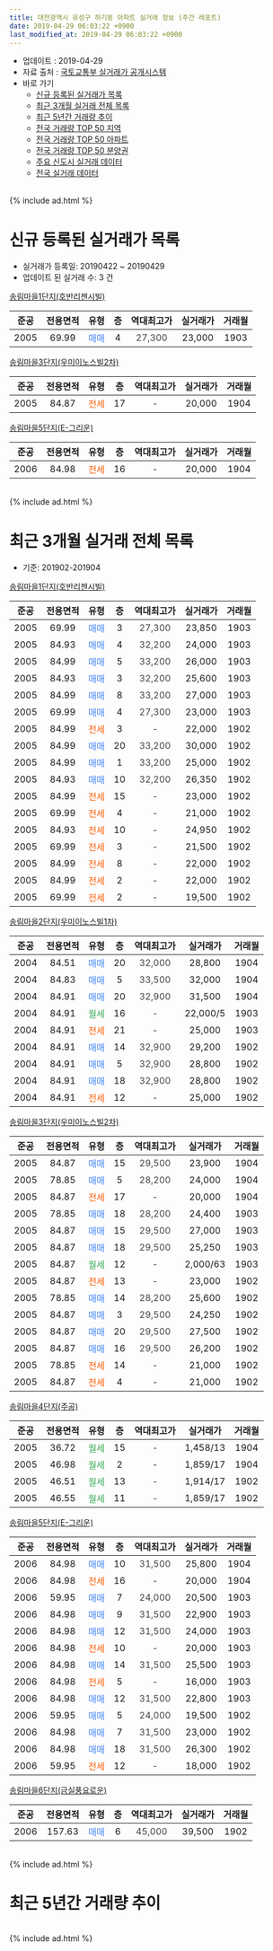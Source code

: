 ```yaml
---
title: 대전광역시 유성구 하기동 아파트 실거래 정보 (주간 레포트)
date: 2019-04-29 06:03:22 +0900
last_modified_at: 2019-04-29 06:03:22 +0900
---
```


* 업데이트 : 2019-04-29
* 자료 출처 : [국토교통부 실거래가 공개시스템](http://rt.molit.go.kr)
* 바로 가기
    * [신규 등록된 실거래가 목록](#신규-등록된-실거래가-목록)
    * [최근 3개월 실거래 전체 목록](#최근-3개월-실거래-전체-목록)
    * [최근 5년간 거래량 추이](#최근-5년간-거래량-추이)
    * [전국 거래량 TOP 50 지역](https://inasie.github.io/apt-trade-info/최근-3개월-전국에서-가장-거래가-많이-발생한-지역)
    * [전국 거래량 TOP 50 아파트](https://inasie.github.io/apt-trade-info/최근-3개월-전국에서-가장-거래가-많이-발생한-아파트)
    * [전국 거래량 TOP 50 분양권](https://inasie.github.io/apt-trade-info/최근-3개월-전국에서-가장-거래가-많이-발생한-분양권)
    * [주요 신도시 실거래 데이터](https://inasie.github.io/apt-trade-info/주요-신도시)
    * [전국 실거래 데이터](https://inasie.github.io/apt-trade-info/전국)
<br>
{% include ad.html %}
<br>

# 신규 등록된 실거래가 목록
* 실거래가 등록일: 20190422 ~ 20190429
* 업데이트 된 실거래 수: 3 건


[송림마을1단지(호반리젠시빌)](https://search.naver.com/search.naver?query=%EB%8C%80%EC%A0%84%EA%B4%91%EC%97%AD%EC%8B%9C+%EC%9C%A0%EC%84%B1%EA%B5%AC+%ED%95%98%EA%B8%B0%EB%8F%99+%EC%86%A1%EB%A6%BC%EB%A7%88%EC%9D%841%EB%8B%A8%EC%A7%80%28%ED%98%B8%EB%B0%98%EB%A6%AC%EC%A0%A0%EC%8B%9C%EB%B9%8C%29)

|준공|전용면적|유형|층|역대최고가|실거래가|거래월|
|:---:|:---:|:---:|:---:|:---:|:---:|:---:|
|2005|69.99|<span style="color:#4285f3">매매</span>|4|<span style="color:#444444">27,300</span>|23,000|1903|

[송림마을3단지(우미이노스빌2차)](https://search.naver.com/search.naver?query=%EB%8C%80%EC%A0%84%EA%B4%91%EC%97%AD%EC%8B%9C+%EC%9C%A0%EC%84%B1%EA%B5%AC+%ED%95%98%EA%B8%B0%EB%8F%99+%EC%86%A1%EB%A6%BC%EB%A7%88%EC%9D%843%EB%8B%A8%EC%A7%80%28%EC%9A%B0%EB%AF%B8%EC%9D%B4%EB%85%B8%EC%8A%A4%EB%B9%8C2%EC%B0%A8%29)

|준공|전용면적|유형|층|역대최고가|실거래가|거래월|
|:---:|:---:|:---:|:---:|:---:|:---:|:---:|
|2005|84.87|<span style="color:#ff5a00">전세</span>|17|<span style="color:#444444">-</span>|20,000|1904|

[송림마을5단지(E-그리운)](https://search.naver.com/search.naver?query=%EB%8C%80%EC%A0%84%EA%B4%91%EC%97%AD%EC%8B%9C+%EC%9C%A0%EC%84%B1%EA%B5%AC+%ED%95%98%EA%B8%B0%EB%8F%99+%EC%86%A1%EB%A6%BC%EB%A7%88%EC%9D%845%EB%8B%A8%EC%A7%80%28E-%EA%B7%B8%EB%A6%AC%EC%9A%B4%29)

|준공|전용면적|유형|층|역대최고가|실거래가|거래월|
|:---:|:---:|:---:|:---:|:---:|:---:|:---:|
|2006|84.98|<span style="color:#ff5a00">전세</span>|16|<span style="color:#444444">-</span>|20,000|1904|


<br>
{% include ad.html %}
<br>

# 최근 3개월 실거래 전체 목록
* 기준: 201902-201904


[송림마을1단지(호반리젠시빌)](https://search.naver.com/search.naver?query=%EB%8C%80%EC%A0%84%EA%B4%91%EC%97%AD%EC%8B%9C+%EC%9C%A0%EC%84%B1%EA%B5%AC+%ED%95%98%EA%B8%B0%EB%8F%99+%EC%86%A1%EB%A6%BC%EB%A7%88%EC%9D%841%EB%8B%A8%EC%A7%80%28%ED%98%B8%EB%B0%98%EB%A6%AC%EC%A0%A0%EC%8B%9C%EB%B9%8C%29)

|준공|전용면적|유형|층|역대최고가|실거래가|거래월|
|:---:|:---:|:---:|:---:|:---:|:---:|:---:|
|2005|69.99|<span style="color:#4285f3">매매</span>|3|<span style="color:#444444">27,300</span>|23,850|1903|
|2005|84.93|<span style="color:#4285f3">매매</span>|4|<span style="color:#444444">32,200</span>|24,000|1903|
|2005|84.99|<span style="color:#4285f3">매매</span>|5|<span style="color:#444444">33,200</span>|26,000|1903|
|2005|84.93|<span style="color:#4285f3">매매</span>|3|<span style="color:#444444">32,200</span>|25,600|1903|
|2005|84.99|<span style="color:#4285f3">매매</span>|8|<span style="color:#444444">33,200</span>|27,000|1903|
|2005|69.99|<span style="color:#4285f3">매매</span>|4|<span style="color:#444444">27,300</span>|23,000|1903|
|2005|84.99|<span style="color:#ff5a00">전세</span>|3|<span style="color:#444444">-</span>|22,000|1902|
|2005|84.99|<span style="color:#4285f3">매매</span>|20|<span style="color:#444444">33,200</span>|30,000|1902|
|2005|84.99|<span style="color:#4285f3">매매</span>|1|<span style="color:#444444">33,200</span>|25,000|1902|
|2005|84.93|<span style="color:#4285f3">매매</span>|10|<span style="color:#444444">32,200</span>|26,350|1902|
|2005|84.99|<span style="color:#ff5a00">전세</span>|15|<span style="color:#444444">-</span>|23,000|1902|
|2005|69.99|<span style="color:#ff5a00">전세</span>|4|<span style="color:#444444">-</span>|21,000|1902|
|2005|84.93|<span style="color:#ff5a00">전세</span>|10|<span style="color:#444444">-</span>|24,950|1902|
|2005|69.99|<span style="color:#ff5a00">전세</span>|3|<span style="color:#444444">-</span>|21,500|1902|
|2005|84.99|<span style="color:#ff5a00">전세</span>|8|<span style="color:#444444">-</span>|22,000|1902|
|2005|84.99|<span style="color:#ff5a00">전세</span>|2|<span style="color:#444444">-</span>|22,000|1902|
|2005|69.99|<span style="color:#ff5a00">전세</span>|2|<span style="color:#444444">-</span>|19,500|1902|

[송림마을2단지(우미이노스빌1차)](https://search.naver.com/search.naver?query=%EB%8C%80%EC%A0%84%EA%B4%91%EC%97%AD%EC%8B%9C+%EC%9C%A0%EC%84%B1%EA%B5%AC+%ED%95%98%EA%B8%B0%EB%8F%99+%EC%86%A1%EB%A6%BC%EB%A7%88%EC%9D%842%EB%8B%A8%EC%A7%80%28%EC%9A%B0%EB%AF%B8%EC%9D%B4%EB%85%B8%EC%8A%A4%EB%B9%8C1%EC%B0%A8%29)

|준공|전용면적|유형|층|역대최고가|실거래가|거래월|
|:---:|:---:|:---:|:---:|:---:|:---:|:---:|
|2004|84.51|<span style="color:#4285f3">매매</span>|20|<span style="color:#444444">32,000</span>|28,800|1904|
|2004|84.83|<span style="color:#4285f3">매매</span>|5|<span style="color:#444444">33,500</span>|32,000|1904|
|2004|84.91|<span style="color:#4285f3">매매</span>|20|<span style="color:#444444">32,900</span>|31,500|1904|
|2004|84.91|<span style="color:#34a853">월세</span>|16|<span style="color:#444444">-</span>|22,000/5|1903|
|2004|84.91|<span style="color:#ff5a00">전세</span>|21|<span style="color:#444444">-</span>|25,000|1903|
|2004|84.91|<span style="color:#4285f3">매매</span>|14|<span style="color:#444444">32,900</span>|29,200|1902|
|2004|84.91|<span style="color:#4285f3">매매</span>|5|<span style="color:#444444">32,900</span>|28,800|1902|
|2004|84.91|<span style="color:#4285f3">매매</span>|18|<span style="color:#444444">32,900</span>|28,800|1902|
|2004|84.91|<span style="color:#ff5a00">전세</span>|12|<span style="color:#444444">-</span>|25,000|1902|

[송림마을3단지(우미이노스빌2차)](https://search.naver.com/search.naver?query=%EB%8C%80%EC%A0%84%EA%B4%91%EC%97%AD%EC%8B%9C+%EC%9C%A0%EC%84%B1%EA%B5%AC+%ED%95%98%EA%B8%B0%EB%8F%99+%EC%86%A1%EB%A6%BC%EB%A7%88%EC%9D%843%EB%8B%A8%EC%A7%80%28%EC%9A%B0%EB%AF%B8%EC%9D%B4%EB%85%B8%EC%8A%A4%EB%B9%8C2%EC%B0%A8%29)

|준공|전용면적|유형|층|역대최고가|실거래가|거래월|
|:---:|:---:|:---:|:---:|:---:|:---:|:---:|
|2005|84.87|<span style="color:#4285f3">매매</span>|15|<span style="color:#444444">29,500</span>|23,900|1904|
|2005|78.85|<span style="color:#4285f3">매매</span>|5|<span style="color:#444444">28,200</span>|24,000|1904|
|2005|84.87|<span style="color:#ff5a00">전세</span>|17|<span style="color:#444444">-</span>|20,000|1904|
|2005|78.85|<span style="color:#4285f3">매매</span>|18|<span style="color:#444444">28,200</span>|24,400|1903|
|2005|84.87|<span style="color:#4285f3">매매</span>|15|<span style="color:#444444">29,500</span>|27,000|1903|
|2005|84.87|<span style="color:#4285f3">매매</span>|18|<span style="color:#444444">29,500</span>|25,250|1903|
|2005|84.87|<span style="color:#34a853">월세</span>|12|<span style="color:#444444">-</span>|2,000/63|1903|
|2005|84.87|<span style="color:#ff5a00">전세</span>|13|<span style="color:#444444">-</span>|23,000|1902|
|2005|78.85|<span style="color:#4285f3">매매</span>|14|<span style="color:#444444">28,200</span>|25,600|1902|
|2005|84.87|<span style="color:#4285f3">매매</span>|3|<span style="color:#444444">29,500</span>|24,250|1902|
|2005|84.87|<span style="color:#4285f3">매매</span>|20|<span style="color:#444444">29,500</span>|27,500|1902|
|2005|84.87|<span style="color:#4285f3">매매</span>|16|<span style="color:#444444">29,500</span>|26,200|1902|
|2005|78.85|<span style="color:#ff5a00">전세</span>|14|<span style="color:#444444">-</span>|21,000|1902|
|2005|84.87|<span style="color:#ff5a00">전세</span>|4|<span style="color:#444444">-</span>|21,000|1902|

[송림마을4단지(주공)](https://search.naver.com/search.naver?query=%EB%8C%80%EC%A0%84%EA%B4%91%EC%97%AD%EC%8B%9C+%EC%9C%A0%EC%84%B1%EA%B5%AC+%ED%95%98%EA%B8%B0%EB%8F%99+%EC%86%A1%EB%A6%BC%EB%A7%88%EC%9D%844%EB%8B%A8%EC%A7%80%28%EC%A3%BC%EA%B3%B5%29)

|준공|전용면적|유형|층|역대최고가|실거래가|거래월|
|:---:|:---:|:---:|:---:|:---:|:---:|:---:|
|2005|36.72|<span style="color:#34a853">월세</span>|15|<span style="color:#444444">-</span>|1,458/13|1904|
|2005|46.98|<span style="color:#34a853">월세</span>|2|<span style="color:#444444">-</span>|1,859/17|1904|
|2005|46.51|<span style="color:#34a853">월세</span>|13|<span style="color:#444444">-</span>|1,914/17|1902|
|2005|46.55|<span style="color:#34a853">월세</span>|11|<span style="color:#444444">-</span>|1,859/17|1902|


<script async src="//pagead2.googlesyndication.com/pagead/js/adsbygoogle.js"></script>
<!-- 기본 -->
<ins class="adsbygoogle"
     style="display:block"
     data-ad-client="ca-pub-2446590836940007"
     data-ad-slot="1659523306"
     data-ad-format="auto"
     data-full-width-responsive="true"></ins>
<script>
(adsbygoogle = window.adsbygoogle || []).push({});
</script>


[송림마을5단지(E-그리운)](https://search.naver.com/search.naver?query=%EB%8C%80%EC%A0%84%EA%B4%91%EC%97%AD%EC%8B%9C+%EC%9C%A0%EC%84%B1%EA%B5%AC+%ED%95%98%EA%B8%B0%EB%8F%99+%EC%86%A1%EB%A6%BC%EB%A7%88%EC%9D%845%EB%8B%A8%EC%A7%80%28E-%EA%B7%B8%EB%A6%AC%EC%9A%B4%29)

|준공|전용면적|유형|층|역대최고가|실거래가|거래월|
|:---:|:---:|:---:|:---:|:---:|:---:|:---:|
|2006|84.98|<span style="color:#4285f3">매매</span>|10|<span style="color:#444444">31,500</span>|25,800|1904|
|2006|84.98|<span style="color:#ff5a00">전세</span>|16|<span style="color:#444444">-</span>|20,000|1904|
|2006|59.95|<span style="color:#4285f3">매매</span>|7|<span style="color:#444444">24,000</span>|20,500|1903|
|2006|84.98|<span style="color:#4285f3">매매</span>|9|<span style="color:#444444">31,500</span>|22,900|1903|
|2006|84.98|<span style="color:#4285f3">매매</span>|12|<span style="color:#444444">31,500</span>|24,000|1903|
|2006|84.98|<span style="color:#ff5a00">전세</span>|10|<span style="color:#444444">-</span>|20,000|1903|
|2006|84.98|<span style="color:#4285f3">매매</span>|14|<span style="color:#444444">31,500</span>|25,500|1903|
|2006|84.98|<span style="color:#ff5a00">전세</span>|5|<span style="color:#444444">-</span>|16,000|1903|
|2006|84.98|<span style="color:#4285f3">매매</span>|12|<span style="color:#444444">31,500</span>|22,800|1903|
|2006|59.95|<span style="color:#4285f3">매매</span>|5|<span style="color:#444444">24,000</span>|19,500|1902|
|2006|84.98|<span style="color:#4285f3">매매</span>|7|<span style="color:#444444">31,500</span>|23,000|1902|
|2006|84.98|<span style="color:#4285f3">매매</span>|18|<span style="color:#444444">31,500</span>|26,300|1902|
|2006|59.95|<span style="color:#ff5a00">전세</span>|12|<span style="color:#444444">-</span>|18,000|1902|

[송림마을6단지(금실풍요로운)](https://search.naver.com/search.naver?query=%EB%8C%80%EC%A0%84%EA%B4%91%EC%97%AD%EC%8B%9C+%EC%9C%A0%EC%84%B1%EA%B5%AC+%ED%95%98%EA%B8%B0%EB%8F%99+%EC%86%A1%EB%A6%BC%EB%A7%88%EC%9D%846%EB%8B%A8%EC%A7%80%28%EA%B8%88%EC%8B%A4%ED%92%8D%EC%9A%94%EB%A1%9C%EC%9A%B4%29)

|준공|전용면적|유형|층|역대최고가|실거래가|거래월|
|:---:|:---:|:---:|:---:|:---:|:---:|:---:|
|2006|157.63|<span style="color:#4285f3">매매</span>|6|<span style="color:#444444">45,000</span>|39,500|1902|


<br>
{% include ad.html %}
<br>

# 최근 5년간 거래량 추이


<div style="width:100%;">
    <canvas id="deal_progress" height="200"></canvas>
</div>

<script>
new Chart(document.getElementById("deal_progress"), {
    type: 'line',
    data: {
        labels: ['201404','201405','201406','201407','201408','201409','201410','201411','201412','201501','201502','201503','201504','201505','201506','201507','201508','201509','201510','201511','201512','201601','201602','201603','201604','201605','201606','201607','201608','201609','201610','201611','201612','201701','201702','201703','201704','201705','201706','201707','201708','201709','201710','201711','201712','201801','201802','201803','201804','201805','201806','201807','201808','201809','201810','201811','201812','201901','201902','201903','201904'],
        datasets: [{
            label: '매매',
            pointRadius: 1,
            data: [12, 10, 11, 14, 14, 10, 19, 12, 21, 14, 16, 10, 20, 10, 14, 17, 13, 17, 21, 15, 17, 17, 21, 22, 19, 10, 21, 21, 29, 25, 50, 44, 28, 13, 21, 22, 10, 11, 10, 14, 24, 16, 13, 18, 11, 13, 15, 6, 11, 12, 10, 8, 13, 11, 29, 14, 16, 15, 14, 14, 6],
            borderColor: "rgba(255, 201, 14, 1)",
            backgroundColor: "rgba(255, 201, 14, 0.5)",
            fill: false,
            lineTension: 0
        },{
            label: '전월세',
            pointRadius: 1,
            data: [13, 20, 18, 23, 27, 20, 21, 26, 19, 28, 10, 10, 17, 13, 16, 18, 17, 19, 17, 15, 18, 15, 19, 15, 13, 15, 13, 18, 18, 13, 17, 22, 26, 14, 24, 14, 26, 15, 15, 7, 10, 7, 7, 8, 14, 14, 12, 10, 11, 11, 10, 12, 2, 12, 11, 15, 14, 24, 15, 5, 4],
            borderColor: "rgba(0, 141, 185, 1)",
            backgroundColor: "rgba(0, 141, 185, 0.5)",
            fill: false,
            lineTension: 0
        }
        ]
    },
    options: {
        responsive: true,
        title: {
            display: false
        },
        tooltips: {
            mode: 'index',
            intersect: false
        },
        hover: {
            mode: 'nearest',
            intersect: true
        },
        scales: {
            xAxes: [{
                display: true,
                scaleLabel: {
                    display: true,
                    labelString: '년/월'
                }
            }],
            yAxes: [{
                display: true,
                ticks: {
                    suggestedMin: 0,
                },
                scaleLabel: {
                    display: true,
                    labelString: '실거래 수'
                }
            }]
        }
    }
});

</script>


<br>
{% include ad.html %}
<br>

